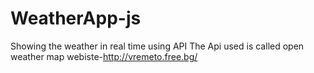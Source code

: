 # WeatherApp-js
Showing the weather in real time using API
The Api used is called open weather map
webiste-http://vremeto.free.bg/
